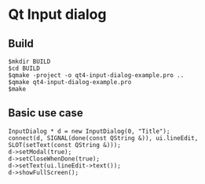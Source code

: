 # Qt Input dialog

## Build
```
$mkdir BUILD
$cd BUILD
$qmake -project -o qt4-input-dialog-example.pro ..
$qmake qt4-input-dialog-example.pro
$make
```

## Basic use case
```qt
InputDialog * d = new InputDialog(0, "Title");
connect(d, SIGNAL(done(const QString &)), ui.lineEdit, SLOT(setText(const QString &)));
d->setModal(true);
d->setCloseWhenDone(true);
d->setText(ui.lineEdit->text());
d->showFullScreen();
```